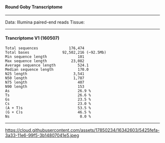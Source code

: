 #### Round Goby Transcriptome

---
Data: Illumina paired-end reads
Tissue: 
___

#### Trancriptome V1 (160507)

```
Total sequences              176,474
Total bases               92,502,216 (~92.5Mb)
Min sequence length              101
Max sequence length           23,082
Average sequence length          524.1
Median sequence length           170.0
N25 length                     3,541
N50 length                     1,787
N75 length                       407
N90 length                       153
As                               26.9 %
Ts                               26.6 %
Gs                               23.5 %
Cs                               23.0 %
(A + T)s                         53.5 %
(G + C)s                         46.5 %
Ns                                0.0 %
```
---

https://cloud.githubusercontent.com/assets/17850234/16342603/5425fefa-3a33-11e6-99f5-3b14807041e5.jpeg
